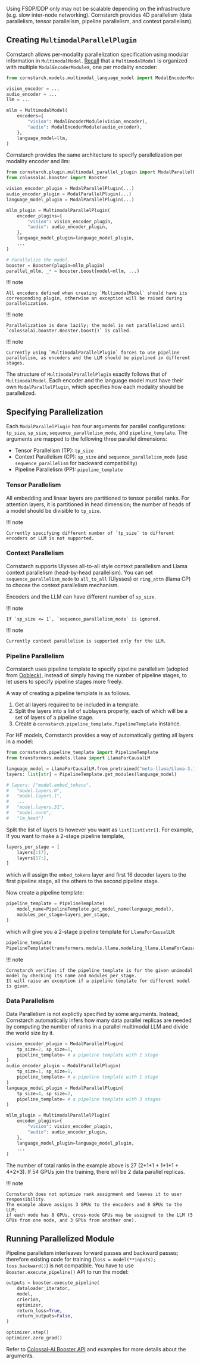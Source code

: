 Using FSDP/DDP only may not be scalable depending on the infrastructure (e.g. slow inter-node networking).
Cornstarch provides 4D parallelism (data parallelism, tensor parallelism, pipeline parallelism, and context parallelism).

## Creating `MultimodalParallelPlugin`

Cornstarch allows per-modality parallelization specification using modular information in `MultimodalModel`.
[Recall](/using_cornstarch/creating_mllm) that a `MultimodalModel` is organized with multiple `ModalEncoderModule`s, one per modality encoder:

``` py
from cornstarch.models.multimodal_language_model import ModalEncoderModule, MultimodalModel

vision_encoder = ...
audio_encoder = ...
llm = ...

mllm = MultimodalModel(
    encoders={
        "vision": ModalEncoderModule(vision_encoder),
        "audio": ModalEncoderModule(audio_encoder),
    },
    language_model=llm,
)
```

Cornstarch provides the same architecture to specify parallelization per modality encoder and llm:

``` py hl_lines="8-15"
from cornstarch.plugin.multimodal_parallel_plugin import ModalParallelPlugin, MultimodalParallelPlugin
from colossalai.booster import Booster

vision_encoder_plugin = ModalParallelPlugin(...)
audio_encoder_plugin = ModalParallelPlugin(...)
language_model_plugin = ModalParallelPlugin(...)

mllm_plugin = MultimodalParallelPlugin(
    encoder_plugins={
        "vision": vision_encoder_plugin,
        "audio": audio_encoder_plugin,
    },
    language_model_plugin=language_model_plugin,
    ...
)

# Parallelize the model.
booster = Booster(plugin=mllm_plugin)
parallel_mllm, _* = booster.boost(model=mllm, ...)
```

!!! note

    All encoders defined when creating `MultimodalModel` should have its corresponding plugin, otherwise an exception will be raised during parallelization.

!!! note

    Parallelization is done lazily; the model is not parallelized until `colossalai.booster.Booster.boost()` is called.

!!! note

    Currently using `MultimodalParallelPlugin` forces to use pipeline parallelism, as encoders and the LLM should be pipelined in different stages.

The structure of `MultimodalParallelPlugin` exactly follows that of `MultimodalModel`.
Each encoder and the language model must have their own `ModalParallelPlugin`, which specifies how each modality should be parallelized.

## Specifying Parallelization

Each `ModalParallelPlugin` has four arguments for parallel configurations: `tp_size`, `sp_size`, `sequence_parallelism_mode`, and `pipeline_template`.
The arguments are mapped to the following three parallel dimensions:

- Tensor Parallelism (TP): `tp_size`
- Context Parallelism (CP): `sp_size` and `sequence_parallelism_mode` (use `sequence_parallelism` for backward compatibility)
- Pipeline Parallelism (PP): `pipeline_template`

### Tensor Parallelism

All embedding and linear layers are partitioned to tensor parallel ranks.
For attention layers, it is partitioned in head dimension; the number of heads of a model should be divisible to `tp_size`.

!!! note

    Currently specifying different number of `tp_size` to different encoders or LLM is not supported.

### Context Parallelism

Cornstarch supports Ulysses all-to-all style context parallelism and Llama context parallelism (head-by-head parallelism).
You can set `sequence_parallelism_mode` to `all_to_all` (Ulysses) or `ring_attn` (llama CP) to choose the context parallelism mechanism.

Encoders and the LLM can have different number of `sp_size`.

!!! note

    If `sp_size <= 1`, `sequence_parallelism_mode` is ignored.

!!! note

    Currently context parallelism is supported only for the LLM.

### Pipeline Parallelism

Cornstarch uses pipeline template to specify pipeline parallelism (adopted from [Oobleck](https://dl.acm.org/doi/abs/10.1145/3600006.3613152)), instead of simply having the number of pipeline stages, to let users to specify pipeline stages more freely.

A way of creating a pipeline template is as follows.

1. Get all layers required to be included in a template.
2. Split the layers into a list of sublayers properly, each of which will be a set of layers of a pipeline stage.
3. Create a `cornstarch.pipeline_template.PipelineTemplate` instance.

For HF models, Cornstarch provides a way of automatically getting all layers in a model:

``` py title="Getting layers from a HF model"
from cornstarch.pipeline_template import PipelineTemplate
from transformers.models.llama import LlamaForCausalLM

language_model = LlamaForCausalLM.from_pretrained("meta-llama/Llama-3.1-8B-Instruct")
layers: list[str] = PipelineTemplate.get_modules(language_model)

# layers: ["model.embed_tokens",
#   "model.layers.0",
#   "model.layers.1",
#   ...
#   "model.layers.31",
#   "model.norm",
#   "lm_head"]
```

Split the list of layers to however you want as `list[list[str]]`.
For example, If you want to make a 2-stage pipeline template,

``` py
layers_per_stage = [
    layers[:17],
    layers[17:],
]
```

which will assign the `embed_tokens` layer and first 16 decoder layers to the first pipeline stage, all the others to the second pipeline stage.

Now create a pipeline template:

``` py
pipeline_template = PipelineTemplate(
    model_name=PipelineTemplate.get_model_name(language_model),
    modules_per_stage=layers_per_stage,
)
```

which will give you a 2-stage pipeline template for `LlamaForCausalLM`:
``` py
pipeline_template
PipelineTemplate(transformers.models.llama.modeling_llama.LlamaForCausalLM, 2 stages)
````

!!! note

    Cornstarch verifies if the pipeline template is for the given unimodal model by checking its name and modules_per_stage.
    It will raise an exception if a pipeline template for different model is given.

### Data Parallelism

Data Parallelism is not explictly specified by some arguments.
Instead, Cornstarch automatically infers how many data parallel replicas are needed by computing the number of ranks in a parallel multimodal LLM and divide the world size by it.

``` py title="An example of parallelization"
vision_encoder_plugin = ModalParallelPlugin(
    tp_size=2, sp_size=1,
    pipeline_template= # a pipeline template with 1 stage
)
audio_encoder_plugin = ModalParallelPlugin(
    tp_size=1, sp_size=1,
    pipeline_template= # a pipeline template with 1 stage
)
language_model_plugin = ModalParallelPlugin(
    tp_size=4, sp_size=2,
    pipeline_template= # a pipeline template with 3 stages
)

mllm_plugin = MultimodalParallelPlugin(
    encoder_plugins={
        "vision": vision_encoder_plugin,
        "audio": audio_encoder_plugin,
    },
    language_model_plugin=language_model_plugin,
    ...
)
```
The number of total ranks in the example above is 27 (2\*1\*1 + 1\*1\*1 + 4\*2\*3).
If 54 GPUs join the training, there will be 2 data parallel replicas.

!!! note

    Cornstarch does not optimize rank assignment and leaves it to user responsibility.
    The example above assigns 3 GPUs to the encoders and 8 GPUs to the LLM;
    if each node has 8 GPUs, cross-node GPUs may be assigned to the LLM (5 GPUs from one node, and 3 GPUs from another one).


## Running Parallelized Module

Pipeline parallelism interleaves forward passes and backward passes; therefore existing code for training (`loss = model(**inputs); loss.backward()`) is not compatible.
You have to use `Booster.execute_pipeline()` API to run the model:

``` py
outputs = booster.execute_pipeline(
    dataloader_iterator,
    model,
    crierion,
    optimizer,
    return_loss=True,
    return_outputs=False,
)

optimizer.step()
optimizer.zero_grad()
```

Refer to [Colossal-AI Booster API](https://colossalai.org/docs/basics/booster_api#usage) and examples for more details about the arguments.